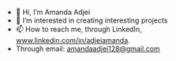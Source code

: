 - 👋 Hi, I’m Amanda Adjei
- 👀 I’m interested in creating interesting projects
- 📫 How to reach me, through LinkedIn, www.linkedin.com/in/adjeiamanda.
- Through email: amandaadjei128@gmail.com

<!---
essonah/essonah is a ✨ special ✨ repository because its `README.md` (this file) appears on your GitHub profile.
You can click the Preview link to take a look at your changes.
--->
